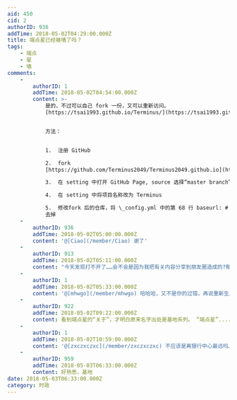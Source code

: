 ```yaml
---
aid: 450
cid: 2
authorID: 936
addTime: 2018-05-02T04:29:00.000Z
title: 端点星已经被墙了吗？
tags:
    - 端点
    - 星
    - 墙
comments:
    -
        authorID: 1
        addTime: 2018-05-02T04:54:00.000Z
        content: >-
            是的，不过可以自己 fork 一份，又可以重新访问。
            [https://tsai1993.github.io/Terminus/](https://tsai1993.github.io/Terminus/)


            方法：


            1.  注册 GitHub

            2.  fork
            [https://github.com/Terminus2049/Terminus2049.github.io](https://github.com/Terminus2049/Terminus2049.github.io)

            3.  在 setting 中打开 GitHub Page, source 选择“master branch”

            4.  在 setting 中将项目名称改为 Terminus

            5.  修改fork 后的仓库，将 \_config.yml 中的第 68 行 baseurl: # /Terminus，将 “#”
            去掉
    -
        authorID: 936
        addTime: 2018-05-02T05:00:00.000Z
        content: '@[Ciao](/member/Ciao) 谢了'
    -
        authorID: 913
        addTime: 2018-05-02T05:11:00.000Z
        content: "今天发现打不开了……会不会是因为我把有关内容分享到朋友圈造成的?郁闷，自责\U0001F625"
    -
        authorID: 1
        addTime: 2018-05-02T05:33:00.000Z
        content: '@[mhwgo](/member/mhwgo) 哈哈哈，又不是你的过错，再说重新生成一个网站易如反掌'
    -
        authorID: 922
        addTime: 2018-05-02T09:22:00.000Z
        content: 看到端点星的“关于”，才明白原来名字出处是基地系列。 “端点星”.....后来发展成为第一基地的中心，站长要搞事情啊...
    -
        authorID: 1
        addTime: 2018-05-02T10:59:00.000Z
        content: '@[zxczxczxc](/member/zxczxczxc) 不应该是离银行中心最远吗……这是自我放逐之意，别想太多……'
    -
        authorID: 959
        addTime: 2018-05-03T06:33:00.000Z
        content: 好熟悉，基地
date: 2018-05-03T06:33:00.000Z
category: 时政
---
```



